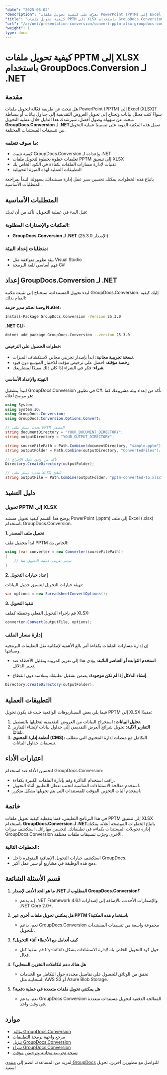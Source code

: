 ```yaml
---
"date": "2025-05-02"
"description": "تعرّف على كيفية تحويل ملفات PowerPoint (PPTM) إلى Excel (XLSX) باستخدام GroupDocs.Conversion لـ .NET. يوفر هذا الدليل تعليماتٍ خطوة بخطوة وتطبيقاتٍ عملية."
"title": "كيفية تحويل ملفات PPTM إلى XLSX باستخدام GroupDocs.Conversion لـ .NET"
"url": "/ar/net/presentation-conversion/convert-pptm-xlsx-groupdocs-conversion-net/"
"weight": 1
type: docs
---
```

# كيفية تحويل ملفات PPTM إلى XLSX باستخدام GroupDocs.Conversion لـ .NET

## مقدمة

هل تبحث عن طريقة فعّالة لتحويل ملفات PowerPoint (PPTM) إلى Excel (XLSX)؟ سواءً كنت محلل بيانات وتحتاج إلى تحويل العروض التقديمية إلى جداول بيانات أو ببساطة تبحث عن سهولة وصول أفضل، سيرشدك هذا الدليل خلال عملية التحويل. **GroupDocs.Conversion لـ .NET**تعمل هذه المكتبة القوية على تبسيط عملية التحويل بين تنسيقات المستندات المختلفة.

### ما سوف تتعلمه:
- كيفية تثبيت GroupDocs.Conversion وإعداده لـ .NET
- تعليمات خطوة بخطوة لتحويل ملفات PPTM إلى تنسيق XLSX
- تقنيات لإدارة مسارات الملفات بكفاءة في الكود الخاص بك
- التطبيقات العملية لهذه الميزة التحويلية

باتباع هذه الخطوات، يمكنك تحسين سير عمل إدارة مستنداتك بسهولة. لنبدأ بمراجعة المتطلبات الأساسية.

## المتطلبات الأساسية

قبل البدء في عملية التحويل، تأكد من أن لديك:

### المكتبات والإصدارات المطلوبة:
- **GroupDocs.Conversion لـ .NET** (الإصدار 25.3.0)

### متطلبات إعداد البيئة:
- بيئة تطوير متوافقة مثل Visual Studio
- فهم أساسي للغة البرمجة C#

## إعداد GroupDocs.Conversion لـ .NET

لبدء تحويل المستندات، ستحتاج إلى تثبيت مكتبة GroupDocs.Conversion. إليك كيفية القيام بذلك:

**وحدة تحكم مدير حزمة NuGet:**
```bash
Install-Package GroupDocs.Conversion -Version 25.3.0
```

**.NET CLI:**
```bash
dotnet add package GroupDocs.Conversion --version 25.3.0
```

#### خطوات الحصول على الترخيص:
- **نسخة تجريبية مجانية:** ابدأ بإصدار تجريبي مجاني لاستكشاف الميزات.
- **رخصة مؤقتة:** احصل على ترخيص مؤقت للاختبار الموسع دون قيود.
- **شراء:** فكر في الشراء إذا كان ذلك مفيدًا لمشاريعك.

#### التهيئة والإعداد الأساسي

لنبدأ بتشغيل GroupDocs.Conversion في تطبيق C#. تأكد من إعداد بيئة مشروعك كما هو موضح أعلاه:

```csharp
using System;
using System.IO;
using GroupDocs.Conversion;
using GroupDocs.Conversion.Options.Convert;

// تحديد مسار ملف PPTM المصدر
string documentDirectory = "YOUR_DOCUMENT_DIRECTORY";
string outputDirectory = "YOUR_OUTPUT_DIRECTORY";

string sourceFilePath = Path.Combine(documentDirectory, "sample.pptm");
string outputFolder = Path.Combine(outputDirectory, "ConvertedFiles");

// تأكد من وجود دليل الإخراج
Directory.CreateDirectory(outputFolder);

// تحديد مسار ملف XLSX الناتج
string outputFile = Path.Combine(outputFolder, "pptm-converted-to.xlsx");
```

## دليل التنفيذ

### تحويل PPTM إلى XLSX

يوضح هذا القسم كيفية تحويل مستند PowerPoint (.pptm) إلى ملف Excel (.xlsx) باستخدام GroupDocs.Conversion.

**1. تحميل ملف المصدر**

ابدأ بتحميل ملف PPTM الخاص بك:

```csharp
using (var converter = new Converter(sourceFilePath))
{
    // سيتم تعريف عملية التحويل هنا
}
```

**2. إعداد خيارات التحويل**

تهيئة خيارات التحويل لتنسيق جدول البيانات:

```csharp
var options = new SpreadsheetConvertOptions();
```

**3. تنفيذ التحويل**

قم بإجراء التحويل الفعلي وحفظه كملف XLSX:

```csharp
converter.Convert(outputFile, options);
```

### إدارة مسار الملف

إن إدارة مسارات الملفات بكفاءة أمر بالغ الأهمية لإمكانية نقل التعليمات البرمجية وصيانتها.

- **استخدم الثوابت أو العناصر النائبة:** يؤدي هذا إلى تعزيز المرونة وتقليل الأخطاء عند تغيير الدلائل.
  
- **إنشاء الدلائل إذا لم تكن موجودة:** يضمن تشغيل تطبيقك بسلاسة دون انقطاع:

```csharp
Directory.CreateDirectory(outputFolder);
```

## التطبيقات العملية

فيما يلي بعض السيناريوهات الواقعية حيث قد يكون تحويل PPTM إلى XLSX مفيدًا:
1. **تحليل البيانات:** استخراج البيانات من العروض التقديمية لتحليلها بالتفصيل.
2. **التقارير الآلية:** تحويل شرائح العرض التقديمي إلى جداول بيانات لإنشاء التقارير تلقائيًا.
3. **أنظمة إدارة المحتوى (CMS):** التكامل مع منصات إدارة المحتوى التي تتطلب تنسيقات جداول البيانات.

## اعتبارات الأداء

لتحسين الأداء عند استخدام GroupDocs.Conversion:
- راقب استخدام الذاكرة وقم بإدارة الملفات الكبيرة بكفاءة.
- استخدم معالجة الاستثناءات المناسبة لتجنب تعطل التطبيق أثناء التحويل.
- استخدم آليات التخزين المؤقت للمستندات التي يتم تحويلها بشكل متكرر.

## خاتمة

في هذا البرنامج التعليمي، قمنا بتغطية كيفية تحويل ملفات PPTM إلى تنسيق XLSX باستخدام **GroupDocs.Conversion لـ .NET**باتباع الخطوات الموضحة أعلاه، يمكنك إدارة تحويلات المستندات بكفاءة في تطبيقاتك. لتحسين مهاراتك، استكشف ميزات GroupDocs.Conversion الأخرى وجرّب تنسيقات ملفات مختلفة.

### الخطوات التالية:
- استكشف خيارات التحويل الإضافية المتوفرة داخل GroupDocs.
- دمج هذه الوظيفة في مشاريع أو سير عمل أكبر.

## قسم الأسئلة الشائعة

1. **ما هو الحد الأدنى لإصدار .NET المطلوب لـ GroupDocs.Conversion؟**
   - إنه يدعم .NET Framework 4.6.1 والإصدارات الأحدث، بالإضافة إلى إصدارات .NET Core 2.0+.

2. **هل يمكنني تحويل ملفات أخرى غير PPTM باستخدام هذه المكتبة؟**
   - نعم، يدعم GroupDocs.Conversion مجموعة واسعة من تنسيقات المستندات للتحويل.

3. **كيف أتعامل مع الأخطاء أثناء التحويل؟**
   - قم بتنفيذ كتل try-catch حول كود التحويل الخاص بك لإدارة الاستثناءات بشكل فعال.

4. **هل هناك دعم لتكاملات التخزين السحابي؟**
   - تحقق من الوثائق للحصول على تفاصيل محددة حول التكامل مع الخدمات السحابية مثل AWS S3 أو Azure Blob Storage.

5. **هل يمكنني تحويل ملفات متعددة في عملية دفعية؟**
   - نعم، يدعم GroupDocs.Conversion المعالجة الدفعية لتحويل مستندات متعددة في وقت واحد.

## موارد
- [وثائق GroupDocs.Conversion](https://docs.groupdocs.com/conversion/net/)
- [مرجع واجهة برمجة التطبيقات](https://reference.groupdocs.com/conversion/net/)
- [تنزيل GroupDocs.Conversion](https://releases.groupdocs.com/conversion/net/)
- [شراء GroupDocs.Conversion](https://purchase.groupdocs.com/buy)
- [نسخة تجريبية مجانية وترخيص مؤقت](https://releases.groupdocs.com/conversion/net/)

لمزيد من المساعدة، انضم إلى [منتدى GroupDocs](https://forum.groupdocs.com/c/conversion/10) للتواصل مع مطورين آخرين. تحويل سعيد!